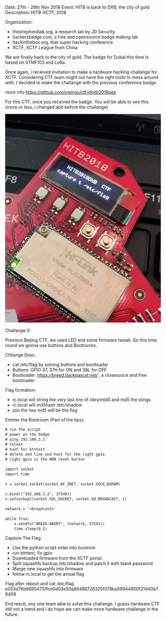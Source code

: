 Date: 27th - 28th Nov 2018
Event: HITB is back to DXB, the city of gold
Description: HITB-XCTF, 2018

Organization:
- theshepherdlab.org, a research lab by JD Security
- hackersbadge.com, a free and opensource badge making lab
- hackinthebox.org, that super hacking conference
- XCTF, XCTF League from China

We are finally back to the city of gold. The badge for Dubai this time is based on STMF103 and LoRa. 

Once again, i received invitation to make a hardware hacking challange for XCTF. Considering CTF team might not have the right tools to mess around with. I decided to make the challange with the previous conference badge. 

more info https://github.com/xwings/ctf.jdhitb2018pek

For this CTF, once you received the badge. You will be able to see this. (more or less, i changed abit before the challange)

![alt text](https://raw.githubusercontent.com/xwings/ctf.hitb2018dxb/master/pic/boardctf.jpg)


Challange 0:

Previous Beijing CTF, we used LED and some firmware tweak. So this time round we gonna use buttons and Bootrooms.

Chllange Desc:
* cat /etc/flag by solving buttons and bootloader
* Buttons: GPIO 37, 37H for ON and 38L for OFF
* Bootloader: https://breed.hackpascal.net/ , a closesouce and free bootloader

Flag formation:

* rc.local will string the very last line of /dev/mtd0 and md5 the stings
* rc.local will md5hash /etc/shadow
* join the two md5 will be the flag


Entnter the Bootroom (Part of the tips):
```
# run the script
# power on the badge
# ping 192.168.1.1
# telnet
# hunt for btntest
# delete and line and hunt for the right gpio
# right gpio is the NON reset button

import socket
import time

s = socket.socket(socket.AF_INET, socket.SOCK_DGRAM)

s.bind(("192.168.1.2", 37540))
s.setsockopt(socket.SOL_SOCKET, socket.SO_BROADCAST, 1)

network = '<broadcast>'

while True:
    s.sendto("BREED:ABORT", (network, 37541))
    time.sleep(0.1)
```

Capture The Flag:
* Use the python script enter into bootrom
* run btntest, fix gpio
* Downloaded firmware from the XCTF portal
* Split squashfs backup /etc/shadow and patch it with blank password
* Marge new squashfs into firmware
* follow rc.local to get the actual flag


Flag after reboot and cat /etc/flag
e053d76b66954751fce0d03e50a89486726325f078ba59944900f21440b79409

End result, ony one team able to solve this challange. I guess hardware CTF still not a trend and i do hope we can make more hardware challange in the future.
